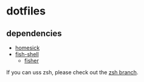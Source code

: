 # dotfiles

## dependencies

- [homesick](https://github.com/andsens/homeshick)
- [fish-shell](http://fishshell.com/)
    - [fisher](https://github.com/jorgebucaran/fisher)

If you can uss zsh, please check out the [zsh branch](https://github.com/kenchan0130/dotfiles/tree/zsh).
